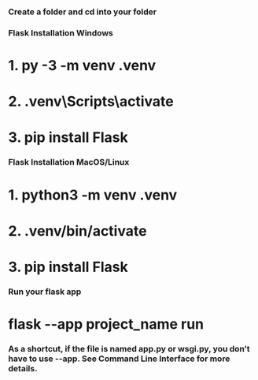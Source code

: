 ### Create a folder and cd into your folder

### Flask Installation Windows
# 1. py -3 -m venv .venv
# 2. .venv\Scripts\activate
# 3. pip install Flask

### Flask Installation MacOS/Linux
# 1. python3 -m venv .venv
# 2. .venv/bin/activate
# 3. pip install Flask

### Run your flask app
# flask --app project_name run

### As a shortcut, if the file is named app.py or wsgi.py, you don’t have to use --app. See Command Line Interface for more details.